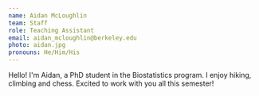 ```yaml
---
name: Aidan McLoughlin
team: Staff
role: Teaching Assistant
email: aidan_mcloughlin@berkeley.edu
photo: aidan.jpg
pronouns: He/Him/His
---
```

Hello!  I'm Aidan, a PhD student in the Biostatistics program.  I enjoy hiking, climbing and chess.  Excited to work with you all this semester!